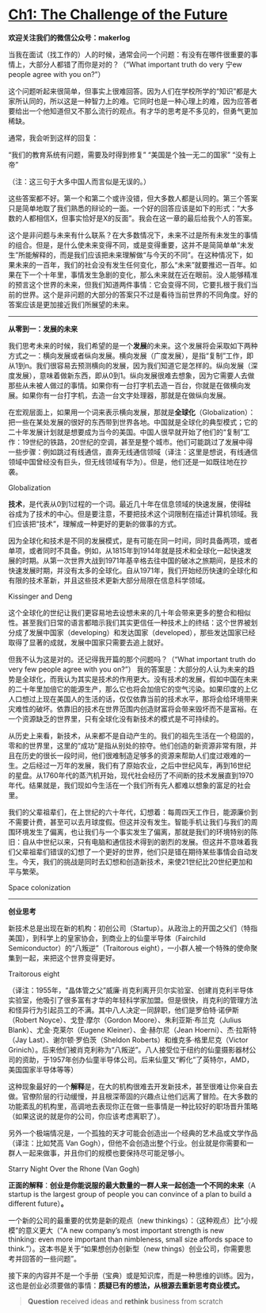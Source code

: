 # [Ch1: The Challenge of the Future](http://maker4ever.com/2014/10/ch1/ "Ch1: The Challenge of the Future")

**欢迎关注我们的微信公众号：makerlog**

当我在面试（找工作的）人的时候，通常会问一个问题：有没有在哪件很重要的事情上，大部分人都错了而你是对的？（“What important truth do very 宁ew people agree with you on?”）

这个问题听起来很简单，但事实上很难回答。因为人们在学校所学的“知识”都是大家所认同的，所以这是一种智力上的难。它同时也是一种心理上的难，因为应答者要给出一个他知道但又不那么流行的观点。有才华的思考是不多见的，但勇气更加稀缺。

通常，我会听到这样的回复：

“我们的教育系统有问题，需要及时得到修复”
“美国是个独一无二的国家”
“没有上帝”

（注：这三句于大多中国人而言似是无误的。）

这些答案都不好。第一个和第二个或许没错，但大多数人都是认同的。第三个答案只是简单地取了我们熟悉的辩论的一面。一个好的回答应该是如下的形式：“大多数的人都相信X，但事实恰好是X的反面”。我会在这一章的最后给我个人的答案。

这个是非问题与未来有什么联系？在大多数情况下，未来不过是所有未发生的事情的组合。但是，是什么使未来变得不同，或是变得重要，这并不是简简单单“未发生”所能解释的，而是我们应该把未来理解做“与今天的不同”。在这种情况下，如果未来的一百年，我们的社会没有发生任何变化，那么“未来”就要推迟一百年。如果在下一个十年里，事情发生急剧的变化，那么未来就在近在眼前。没人能够精准的预言这个世界的未来，但我们知道两件事情：它会变得不同，它要扎根于我们当前的世界。这个是非问题的大部分的答案只不过是看待当前世界的不同角度。好的答案应该是更加接近我们所展望的未来。

* * *

**从零到一：发展的未来**

我们思考未来的时候，我们希望的是一个**发展**的未来。这个发展将会采取如下两种方式之一：横向发展或者纵向发展。横向发展（广度发展），是指“复制”工作，即从1到n。我们很容易去预测横向的发展，因为我们知道它是怎样的。纵向发展（深度发展），意味着做新东西，即从0到1。纵向发展很难去想象，因为它需要人去做那些从未被人做过的事情。如果你有一台打字机去造一百台，你就是在做横向发展。如果你有一台打字机，去造一台文字处理器，那就是在做纵向发展。

在宏观层面上，如果用一个词来表示横向发展，那就是**全球化**（Globalization）：把一些在某处发展的很好的东西带到世界各地。中国就是全球化的典型模式；它的二十年发展计划就是想要成为当今的美国。中国人很早就开始了他们的“复制”工作：19世纪的铁路，20世纪的空调，甚至是整个城市。他们可能跳过了发展中得一些步骤：例如跳过有线通信，直奔无线通信领域（译注：这里是想说，有线通信领域中国曾经没有巨头，但无线领域有华为）。但是，他们还是一如既往地在抄袭。

Globalization

**技术**，是代表从0到1过程的一个词。最近几十年在信息领域的快速发展，使得硅谷成为了技术的中心。但是要注意，不要把技术这个词限制在描述计算机领域。我们应该把“技术”，理解成一种更好的更新的做事的方式。

因为全球化和技术是不同的发展模式，是有可能在同一时间，同时具备两项，或者单项，或者同时不具备。例如，从1815年到1914年就是技术和全球化一起快速发展的时期。从第一次世界大战到1971年基辛格去往中国的破冰之旅期间，是技术的快速发展时期，并没有太多的全球化。自从1971年，我们开始经历快速的全球化和有限的技术革新，并且这些技术更新大部分局限在信息科学领域。

Kissinger and Deng

这个全球化的世纪让我们更容易地去设想未来的几十年会带来更多的整合和相似性。甚至我们日常的语言都暗示我们其实更信任一种技术上的终结：这个世界被划分成了发展中国家（developing）和发达国家（developed），那些发达国家已经取得了显著的成就，发展中国家只需要去追上就好。

但我不认为这是对的。还记得我开篇的那个问题吗？（“What important truth do very few people agree with you on?”） 我的答案是：大部分的人认为未来的趋势是全球化，而我认为其实是技术的作用更大。没有技术的发展，假如中国在未来的二十年里加倍它的能源生产，那么它也将会加倍它的空气污染。如果印度的上亿人口想过上现在美国人的生活的话，仅仅依靠当前的技术水平，那将会给环境带来灾难性的破坏。依靠旧的技术在世界范围内创造财富将会带来毁坏而不是富裕。在一个资源缺乏的世界里，只有全球化没有新技术的模式是不可持续的。

从历史上来看，新技术，从来都不是自动产生的。我们的祖先生活在一个稳固的，零和的世界里，这里的“成功”是指从别处的掠夺。他们创造的新资源非常有限，并且在历史的很长一段时间，他们很难制造足够多的资源来帮助人们度过艰难的一生。之后经过一万年的发展，我们有了原始农业，之后中世纪风车，再到16世纪的星盘。从1760年代的蒸汽机开始，现代社会经历了不间断的技术发展直到1970年代。结果就是，我们现如今生活在一个我们所有先人都难以想象的富足的社会里。

我们的父辈祖辈们，在上世纪的六十年代，幻想着：每周四天工作日，能源廉价到不需要计费，甚至可以去月球度假。但这并没有发生。智能手机让我们与我们的周围环境发生了偏离，也让我们与一个事实发生了偏离，那就是我们的环境特别的陈旧：自从中世纪以来，只有电脑和通信技术得到的剧烈的发展。但这并不意味着我们父辈祖辈们错误的幻想了一个更好的世界，他们只是错在期待某些事情会自动发生。今天，我们的挑战是同时去幻想和创造新技术，来使21世纪比20世纪更加和平与繁荣。

Space colonization

* * *

**创业思考**

新技术总是出现在新的机构：初创公司（Startup）。从政治上的开国之父们（特指美国），到科学上的皇家协会，到商业上的仙童半导体（Fairchild Semiconductor）的“八叛逆”（Traitorous eight），一小群人被一个特殊的使命聚集到一起，来把这个世界变得更好。

Traitorous eight

（译注：1955年，“晶体管之父”威廉·肖克利离开贝尔实验室、创建肖克利半导体实验室，他吸引了很多富有才华的年轻科学家加盟。但是很快，肖克利的管理方法和怪异行为引起员工的不满。其中八人决定一同辞职，他们是罗伯特·诺伊斯（Robert Noyce）、戈登·摩尔（Gordon Moore）、朱利亚斯·布兰克（Julius Blank）、尤金·克莱尔（Eugene Kleiner）、金·赫尔尼（Jean Hoerni）、杰·拉斯特（Jay Last）、谢尔顿·罗伯茨（Sheldon Roberts）和维克多·格里尼克（Victor Grinich）。后来他们被肖克利称为“八叛逆”。八人接受位于纽约的仙童摄影器材公司的资助，于1957年创办仙童半导体公司。后来仙童又“孵化”了英特尔，AMD，美国国家半导体等等）

这种现象最好的一个**解释**是，在大的机构很难去开发新技术，甚至很难让你亲自去做。官僚阶层的行动缓慢，并且根深蒂固的兴趣点让他们远离了冒险。在大多数的功能紊乱的机构里，高调地去表现你正在做一些事情是一种比较好的职场晋升策略（如果这说的就是你的公司，你应该考虑离职了）。

另外一个极端情况是，一个孤独的天才可能会创造出一个经典的艺术品或文学作品（译注：比如梵高 Van Gogh），但他不会创造出整个行业。创业就是你需要和一群人一起来做事，并且你们的规模也要保持尽可能足够小。

Starry Night Over the Rhone (Van Gogh)

**正面的解释**：**创业是你能说服的最大数量的一群人来一起创造一个不同的未来**（A startup is the largest group of people you can convince of a plan to build a different future）**。**

一个新的公司的最重要的优势是新的观点（new thinkings）：（这种观点）比“小规模”的意义更大（“A new company’s most important strength is new thinking: even more important than nimbleness, small size affords space to think.”）。这本书是关于“如果想创办创新型（new things）创业公司，你需要思考并回答的一些问题”。

接下来的内容并不是一个手册（宝典）或是知识库，而是一种思维的训练。因为，这也是创业必须要做的事情：**质疑已有的想法，从根源去重新思考商业模式。**

> **Question** received ideas and **rethink** business from scratch